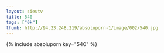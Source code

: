 ```yaml
--- 
layout: sieutv
title: 540
tags: ["0k"]
thumb: http://94.23.248.219/absoluporn-1/image/002/540.jpg
---
```

{% include absoluporn key="540" %} 
